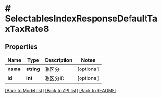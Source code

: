 # # SelectablesIndexResponseDefaultTaxTaxRate8

## Properties

Name | Type | Description | Notes
------------ | ------------- | ------------- | -------------
**name** | **string** | 税区分 | [optional] 
**id** | **int** | 税区分ID | [optional] 

[[Back to Model list]](../../README.md#documentation-for-models) [[Back to API list]](../../README.md#documentation-for-api-endpoints) [[Back to README]](../../README.md)


